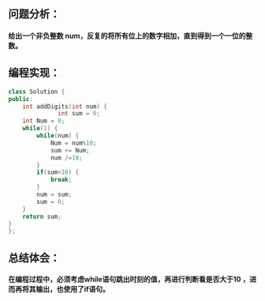 ## 问题分析：
#### 给出一个非负整数 num，反复的将所有位上的数字相加，直到得到一个一位的整数。
## 编程实现：
```C++
class Solution {
public:
    int addDigits(int num) {
              int sum = 0;  
    int Num = 0;  
    while(1) {  
        while(num) {  
            Num = num%10;  
            sum += Num;  
            num /=10;  
        }  
        if(sum<10) {  
            break;  
        }  
        num = sum;  
        sum = 0;  
    }  
    return sum;  
}  
};
```
## 总结体会：
#### 在编程过程中，必须考虑while语句跳出时刻的值，再进行判断看是否大于10 ，进而再将其输出，也使用了if语句。
